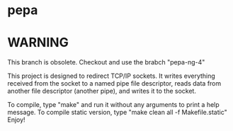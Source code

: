 # pepa

# WARNING
This branch is obsolete.
Checkout and use the brabch "pepa-ng-4"


This project is designed to redirect TCP/IP sockets.
It writes everything received from the socket to a named pipe file descriptor,
reads data from another file descriptor (another pipe),
and writes it to the socket.

To compile, type "make" and run it without any arguments to print a help message.
To compile static version, type "make clean all -f Makefile.static"
Enjoy!

